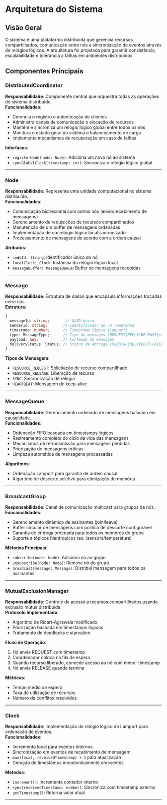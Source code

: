 # Arquitetura do Sistema

## Visão Geral
O sistema é uma plataforma distribuída que gerencia recursos compartilhados, comunicação entre nós e sincronização de eventos através de relógios lógicos. A arquitetura foi projetada para garantir consistência, escalabilidade e tolerância a falhas em ambientes distribuídos.

## Componentes Principais

### DistributedCoordinator
**Responsabilidade**: Componente central que orquestra todas as operações do sistema distribuído.  
**Funcionalidades**:
- Gerencia o registro e autenticação de clientes
- Administra canais de comunicação e alocação de recursos
- Mantém e sincroniza um relógio lógico global entre todos os nós
- Monitora o estado geral do sistema e balanceamento de carga
- Implementa mecanismos de recuperação em caso de falhas

**Interfaces**:
- `registerNode(node: Node)`: Adiciona um novo nó ao sistema
- `syncGlobalClock(timestamp: int)`: Sincroniza o relógio lógico global

---

### Node
**Responsabilidade**: Representa uma unidade computacional no sistema distribuído.  
**Funcionalidades**:
- Comunicação bidirecional com outros nós (envio/recebimento de mensagens)
- Gerenciamento de requisições de recursos compartilhados
- Manutenção de um buffer de mensagens ordenadas
- Implementação de um relógio lógico local sincronizado
- Processamento de mensagens de acordo com a ordem causal

**Atributos**:
- `nodeId: String`: Identificador único do nó
- `localClock: Clock`: Instância do relógio lógico local
- `messageBuffer: MessageQueue`: Buffer de mensagens recebidas

---

### Message
**Responsabilidade**: Estrutura de dados que encapsula informações trocadas entre nós.  
**Estrutura**:
```typescript
{
  messageId: string;       // UUID único
  senderId: string;       // Identificador do nó remetente
  timestamp: number;      // Timestamp lógico (Lamport)
  type: MessageType;      // Tipo da mensagem (REQUEST|REPLY|RELEASE|etc)
  payload: any;           // Conteúdo da mensagem
  deliveryStatus: Status; // Status de entrega (PENDING|DELIVERED|FAILED)
}
```

**Tipos de Mensagem**:
- `RESOURCE_REQUEST`: Solicitação de recurso compartilhado
- `RESOURCE_RELEASE`: Liberação de recurso
- `SYNC`: Sincronização de relógio
- `HEARTBEAT`: Mensagem de keep-alive

---

### MessageQueue
**Responsabilidade**: Gerenciamento ordenado de mensagens baseado em causalidade.  
**Funcionalidades**:
- Ordenação FIFO baseada em timestamps lógicos
- Rastreamento completo do ciclo de vida das mensagens
- Mecanismos de retransmissão para mensagens perdidas
- Priorização de mensagens críticas
- Limpeza automática de mensagens processadas

**Algoritmos**:
- Ordenação Lamport para garantia de ordem causal
- Algoritmo de descarte seletivo para otimização de memória

---

### BroadcastGroup
**Responsabilidade**: Canal de comunicação multicast para grupos de nós.  
**Funcionalidades**:
- Gerenciamento dinâmico de assinantes (join/leave)
- Buffer circular de mensagens com política de descarte configurável
- Garantia de entrega ordenada para todos os membros do grupo
- Suporte a tópicos hierárquicos (ex: /sensors/temperature)

**Métodos Principais**:
- `subscribe(node: Node)`: Adiciona nó ao grupo
- `unsubscribe(node: Node)`: Remove nó do grupo
- `broadcast(message: Message)`: Distribui mensagem para todos os assinantes

---

### MutualExclusionManager
**Responsabilidade**: Controle de acesso a recursos compartilhados usando exclusão mútua distribuída.  
**Protocolo Implementado**:
- Algoritmo de Ricart-Agrawala modificado
- Priorização baseada em timestamps lógicos
- Tratamento de deadlocks e starvation

**Fluxo de Operação**:
1. Nó envia REQUEST com timestamp
2. Coordenador coloca na fila de espera
3. Quando recurso liberado, concede acesso ao nó com menor timestamp
4. Nó envia RELEASE quando termina

**Métricas**:
- Tempo médio de espera
- Taxa de utilização de recursos
- Número de conflitos resolvidos

---

### Clock
**Responsabilidade**: Implementação do relógio lógico de Lamport para ordenação de eventos.  
**Funcionalidades**:
- Incremento local para eventos internos
- Sincronização em eventos de recebimento de mensagem
- `max(local, receivedTimestamp) + 1` para atualização
- Geração de timestamps monotonicamente crescentes

**Métodos**:
- `increment()`: Incrementa contador interno
- `sync(receivedTimestamp: number)`: Sincroniza com timestamp externo
- `getTimestamp()`: Retorna valor atual

---